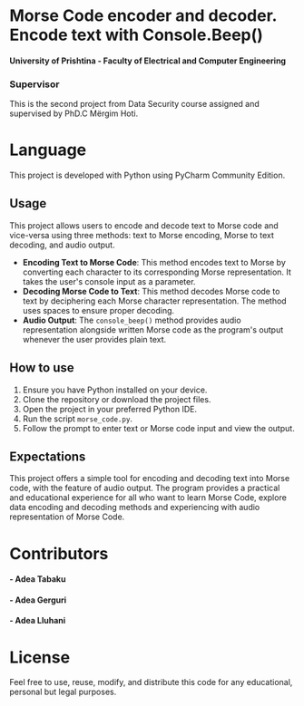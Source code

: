 # Morse Code encoder and decoder. Encode text with Console.Beep()

#### University of Prishtina - Faculty of Electrical and Computer Engineering

### Supervisor

This is the second project from Data Security course assigned and supervised by PhD.C Mërgim Hoti.

# Language

This project is developed with Python using PyCharm Community Edition.

## Usage

This project allows users to encode and decode text to Morse code and vice-versa using three methods: text to Morse encoding, Morse to text decoding, and audio output.

- **Encoding Text to Morse Code**: This method encodes text to Morse by converting each character to its corresponding Morse representation. It takes the user's console input as a parameter.
- **Decoding Morse Code to Text**: This method decodes Morse code to text by deciphering each Morse character representation. The method uses spaces to ensure proper decoding.
- **Audio Output**: The `console_beep()` method provides audio representation alongside written Morse code as the program's output whenever the user provides plain text.

## How to use

1. Ensure you have Python installed on your device.
2. Clone the repository or download the project files.
3. Open the project in your preferred Python IDE.
4. Run the script `morse_code.py`.
5. Follow the prompt to enter text or Morse code input and view the output.

## Expectations

This project offers a simple tool for encoding and decoding text into Morse code, with the  feature of audio output. The program provides a practical and educational experience for all who want to learn Morse Code, explore data encoding and decoding methods and experiencing with audio representation of Morse Code.

# Contributors

#### - Adea Tabaku

#### - Adea Gerguri

#### - Adea Lluhani

# License

Feel free to use, reuse, modify, and distribute this code for any educational, personal but legal purposes. 

